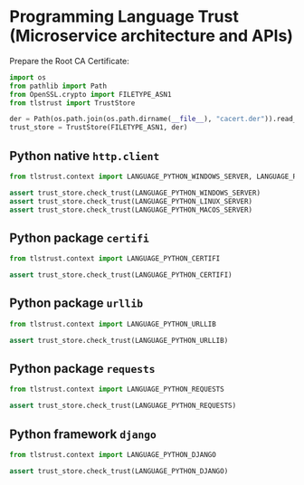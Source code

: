 # Programming Language Trust (Microservice architecture and APIs)

Prepare the Root CA Certificate:

```py
import os
from pathlib import Path
from OpenSSL.crypto import FILETYPE_ASN1
from tlstrust import TrustStore

der = Path(os.path.join(os.path.dirname(__file__), "cacert.der")).read_bytes()
trust_store = TrustStore(FILETYPE_ASN1, der)
```

## Python native `http.client`

```py
from tlstrust.context import LANGUAGE_PYTHON_WINDOWS_SERVER, LANGUAGE_PYTHON_LINUX_SERVER, LANGUAGE_PYTHON_MACOS_SERVER

assert trust_store.check_trust(LANGUAGE_PYTHON_WINDOWS_SERVER)
assert trust_store.check_trust(LANGUAGE_PYTHON_LINUX_SERVER)
assert trust_store.check_trust(LANGUAGE_PYTHON_MACOS_SERVER)
```

## Python package `certifi`

```py
from tlstrust.context import LANGUAGE_PYTHON_CERTIFI

assert trust_store.check_trust(LANGUAGE_PYTHON_CERTIFI)
```

## Python package `urllib`

```py
from tlstrust.context import LANGUAGE_PYTHON_URLLIB

assert trust_store.check_trust(LANGUAGE_PYTHON_URLLIB)
```

## Python package `requests`

```py
from tlstrust.context import LANGUAGE_PYTHON_REQUESTS

assert trust_store.check_trust(LANGUAGE_PYTHON_REQUESTS)
```

## Python framework `django`

```py
from tlstrust.context import LANGUAGE_PYTHON_DJANGO

assert trust_store.check_trust(LANGUAGE_PYTHON_DJANGO)
```
